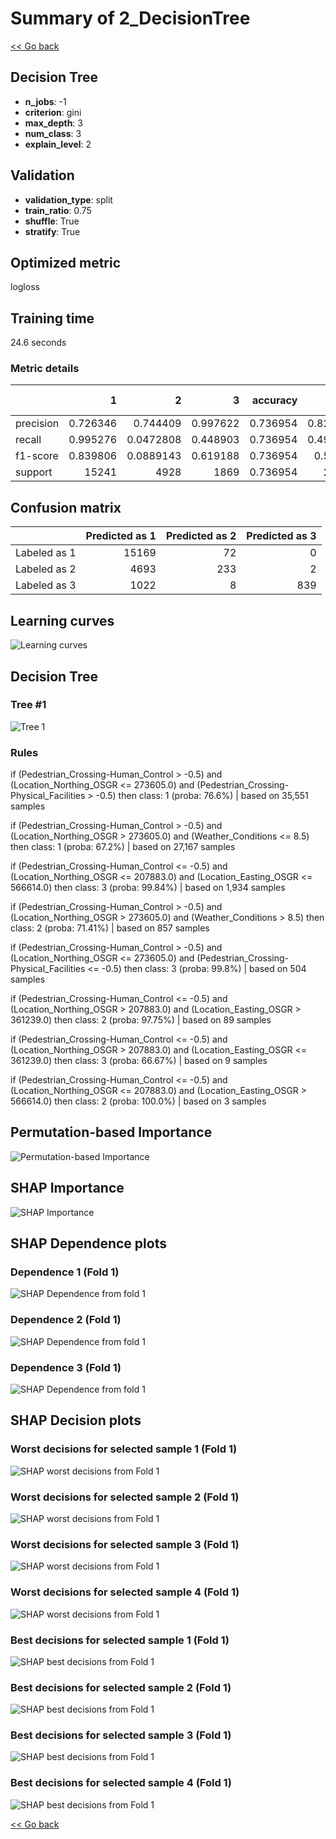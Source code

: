 # Summary of 2_DecisionTree

[<< Go back](../README.md)


## Decision Tree
- **n_jobs**: -1
- **criterion**: gini
- **max_depth**: 3
- **num_class**: 3
- **explain_level**: 2

## Validation
 - **validation_type**: split
 - **train_ratio**: 0.75
 - **shuffle**: True
 - **stratify**: True

## Optimized metric
logloss

## Training time

24.6 seconds

### Metric details
|           |            1 |            2 |           3 |   accuracy |    macro avg |   weighted avg |   logloss |
|:----------|-------------:|-------------:|------------:|-----------:|-------------:|---------------:|----------:|
| precision |     0.726346 |    0.744409  |    0.997622 |   0.736954 |     0.822792 |       0.753391 |  0.648645 |
| recall    |     0.995276 |    0.0472808 |    0.448903 |   0.736954 |     0.497153 |       0.736954 |  0.648645 |
| f1-score  |     0.839806 |    0.0889143 |    0.619188 |   0.736954 |     0.51597  |       0.653186 |  0.648645 |
| support   | 15241        | 4928         | 1869        |   0.736954 | 22038        |   22038        |  0.648645 |


## Confusion matrix
|              |   Predicted as 1 |   Predicted as 2 |   Predicted as 3 |
|:-------------|-----------------:|-----------------:|-----------------:|
| Labeled as 1 |            15169 |               72 |                0 |
| Labeled as 2 |             4693 |              233 |                2 |
| Labeled as 3 |             1022 |                8 |              839 |

## Learning curves
![Learning curves](learning_curves.png)

## Decision Tree 

### Tree #1
![Tree 1](learner_fold_0_tree.svg)

### Rules

if (Pedestrian_Crossing-Human_Control > -0.5) and (Location_Northing_OSGR <= 273605.0) and (Pedestrian_Crossing-Physical_Facilities > -0.5) then class: 1 (proba: 76.6%) | based on 35,551 samples

if (Pedestrian_Crossing-Human_Control > -0.5) and (Location_Northing_OSGR > 273605.0) and (Weather_Conditions <= 8.5) then class: 1 (proba: 67.2%) | based on 27,167 samples

if (Pedestrian_Crossing-Human_Control <= -0.5) and (Location_Northing_OSGR <= 207883.0) and (Location_Easting_OSGR <= 566614.0) then class: 3 (proba: 99.84%) | based on 1,934 samples

if (Pedestrian_Crossing-Human_Control > -0.5) and (Location_Northing_OSGR > 273605.0) and (Weather_Conditions > 8.5) then class: 2 (proba: 71.41%) | based on 857 samples

if (Pedestrian_Crossing-Human_Control > -0.5) and (Location_Northing_OSGR <= 273605.0) and (Pedestrian_Crossing-Physical_Facilities <= -0.5) then class: 3 (proba: 99.8%) | based on 504 samples

if (Pedestrian_Crossing-Human_Control <= -0.5) and (Location_Northing_OSGR > 207883.0) and (Location_Easting_OSGR > 361239.0) then class: 2 (proba: 97.75%) | based on 89 samples

if (Pedestrian_Crossing-Human_Control <= -0.5) and (Location_Northing_OSGR > 207883.0) and (Location_Easting_OSGR <= 361239.0) then class: 3 (proba: 66.67%) | based on 9 samples

if (Pedestrian_Crossing-Human_Control <= -0.5) and (Location_Northing_OSGR <= 207883.0) and (Location_Easting_OSGR > 566614.0) then class: 2 (proba: 100.0%) | based on 3 samples





## Permutation-based Importance
![Permutation-based Importance](permutation_importance.png)

## SHAP Importance
![SHAP Importance](shap_importance.png)

## SHAP Dependence plots

### Dependence 1 (Fold 1)
![SHAP Dependence from fold 1](learner_fold_0_shap_dependence_class_1.png)
### Dependence 2 (Fold 1)
![SHAP Dependence from fold 1](learner_fold_0_shap_dependence_class_2.png)
### Dependence 3 (Fold 1)
![SHAP Dependence from fold 1](learner_fold_0_shap_dependence_class_3.png)

## SHAP Decision plots

### Worst decisions for selected sample 1 (Fold 1)
![SHAP worst decisions from Fold 1](learner_fold_0_sample_0_worst_decisions.png)
### Worst decisions for selected sample 2 (Fold 1)
![SHAP worst decisions from Fold 1](learner_fold_0_sample_1_worst_decisions.png)
### Worst decisions for selected sample 3 (Fold 1)
![SHAP worst decisions from Fold 1](learner_fold_0_sample_2_worst_decisions.png)
### Worst decisions for selected sample 4 (Fold 1)
![SHAP worst decisions from Fold 1](learner_fold_0_sample_3_worst_decisions.png)
### Best decisions for selected sample 1 (Fold 1)
![SHAP best decisions from Fold 1](learner_fold_0_sample_0_best_decisions.png)
### Best decisions for selected sample 2 (Fold 1)
![SHAP best decisions from Fold 1](learner_fold_0_sample_1_best_decisions.png)
### Best decisions for selected sample 3 (Fold 1)
![SHAP best decisions from Fold 1](learner_fold_0_sample_2_best_decisions.png)
### Best decisions for selected sample 4 (Fold 1)
![SHAP best decisions from Fold 1](learner_fold_0_sample_3_best_decisions.png)

[<< Go back](../README.md)
